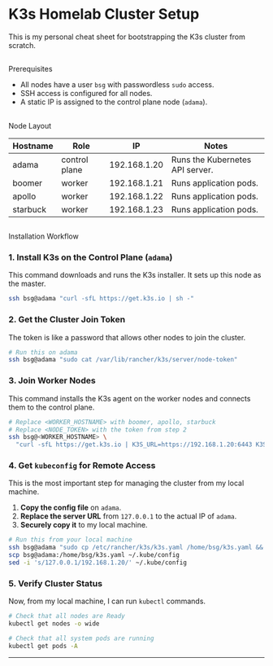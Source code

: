 # K3s Homelab Cluster Setup

This is my personal cheat sheet for bootstrapping the K3s cluster from scratch.

## 
 Prerequisites

- All nodes have a user `bsg` with passwordless `sudo` access.
- SSH access is configured for all nodes.
- A static IP is assigned to the control plane node (`adama`).

## 
 Node Layout

| Hostname   | Role           | IP              | Notes                               |
|------------|----------------|-----------------|-------------------------------------|
| adama      | control plane  | 192.168.1.20    | Runs the Kubernetes API server.     |
| boomer     | worker         | 192.168.1.21    | Runs application pods.              |
| apollo     | worker         | 192.168.1.22    | Runs application pods.              |
| starbuck   | worker         | 192.168.1.23    | Runs application pods.              |

## 
 Installation Workflow

### 1. Install K3s on the Control Plane (`adama`)

This command downloads and runs the K3s installer. It sets up this node as the master.

```sh
ssh bsg@adama "curl -sfL https://get.k3s.io | sh -"
```

### 2. Get the Cluster Join Token

The token is like a password that allows other nodes to join the cluster.

```sh
# Run this on adama
ssh bsg@adama "sudo cat /var/lib/rancher/k3s/server/node-token"
```

### 3. Join Worker Nodes

This command installs the K3s agent on the worker nodes and connects them to the control plane.

```sh
# Replace <WORKER_HOSTNAME> with boomer, apollo, starbuck
# Replace <NODE_TOKEN> with the token from step 2
ssh bsg@<WORKER_HOSTNAME> \
  "curl -sfL https://get.k3s.io | K3S_URL=https://192.168.1.20:6443 K3S_TOKEN=<NODE_TOKEN> sh -"
```

### 4. Get `kubeconfig` for Remote Access

This is the most important step for managing the cluster from my local machine.

1.  **Copy the config file** on `adama`.
2.  **Replace the server URL** from `127.0.0.1` to the actual IP of `adama`.
3.  **Securely copy it** to my local machine.

```sh
# Run this from your local machine
ssh bsg@adama "sudo cp /etc/rancher/k3s/k3s.yaml /home/bsg/k3s.yaml && sudo chown bsg:bsg /home/bsg/k3s.yaml"
scp bsg@adama:/home/bsg/k3s.yaml ~/.kube/config
sed -i 's/127.0.0.1/192.168.1.20/' ~/.kube/config
```

### 5. Verify Cluster Status

Now, from my local machine, I can run `kubectl` commands.

```sh
# Check that all nodes are Ready
kubectl get nodes -o wide

# Check that all system pods are running
kubectl get pods -A
```

---

```